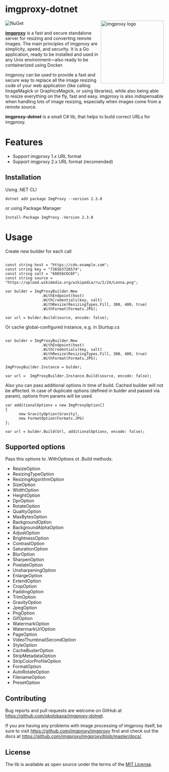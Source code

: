 # imgproxy-dotnet

<img align="right" width="200" height="200" title="imgproxy logo"
     src="https://cdn.rawgit.com/DarthSim/imgproxy/master/logo.svg">

![NuGet](https://img.shields.io/nuget/v/LambdaExpressionBuilder.svg)

**[imgproxy](https://github.com/imgproxy/imgproxy)** is a fast and secure standalone server for resizing and converting remote images. The main principles of imgproxy are simplicity, speed, and security. It is a Go application, ready to be installed and used in any Unix environment—also ready to be containerized using Docker.

imgproxy can be used to provide a fast and secure way to replace all the image resizing code of your web application (like calling ImageMagick or GraphicsMagick, or using libraries), while also being able to resize everything on the fly, fast and easy. imgproxy is also indispensable when handling lots of image resizing, especially when images come from a remote source.

**imgproxy-dotnet** is a small C# lib, that helps to build correct URLs for imgproxy.

# Features
* Support imgproxy 1.x URL format
* Support imgproxy 2.x URL format (recomended)

## Installation

Using .NET CLI

```
dotnet add package ImgProxy --version 2.3.0
```

or using Package Manager

```
Install-Package ImgProxy -Version 2.3.0
```

# Usage
Create new builder for each call
```CSharp

const string host = "https://cdn.example.com";
const string key = "736563726574";
const string salt = "68656C6C6F";
const string source = "https://upload.wikimedia.org/wikipedia/ru/2/24/Lenna.png";

var bulder = ImgProxyBuilder.New
                .WithEndpoint(host)
                .WithCredentials(key, salt)
                .WithResize(ResizingTypes.Fill, 300, 400, true)
                .WithFormat(Formats.JPG);

var url = bulder.Build(source, encode: false);                
```

Or cache global-configured instance, e.g. in Sturtup.cs   
```CSharp

var bulder = ImgProxyBuilder.New
                .WithEndpoint(host)
                .WithCredentials(key, salt)
                .WithResize(ResizingTypes.Fill, 300, 400, true)
                .WithFormat(Formats.JPG);
            
ImgProxyBuilder.Instance = bulder;
                
var url =  ImgProxyBuilder.Instance.Build(source, encode: false);         
```

Also you can pass additional options in time of build. Cached builder will not be affected. In case of duplicate options (defined in bulder and passed via param), options from params will be used.
```CSharp
var additionalOptions = new ImgProxyOption[]
{
      new GravityOption(Gravity),
      new FormatOption(Formats.JPG)
};

var url = bulder.Build(Url, additionalOptions, encode: false);            
```

## Supported options
Pass this options to .WithOptions ot .Build methods:

  * ResizeOption
  * ResizingTypeOption
  * ResizingAlgorithmOption
  * SizeOption
  * WidthOption
  * HeightOption
  * DprOption
  * RotateOption
  * QualityOption
  * MaxBytesOption
  * BackgroundOption
  * BackgroundAlphaOption
  * AdjustOption
  * BrightnessOption
  * ContrastOption
  * SaturationOption
  * BlurOption
  * SharpenOption
  * PixelateOption
  * UnsharpeningOption
  * EnlargeOption
  * ExtendOption
  * CropOption
  * PaddingOption
  * TrimOption
  * GravityOption
  * JpegOption
  * PngOption
  * GifOption
  * WatermarkOption
  * WatermarkUrlOption
  * PageOption
  * VideoThumbnailSecondOption
  * StyleOption
  * CacheBusterOption
  * StripMetadataOption
  * StripColorProfileOption
  * FormatOption
  * AutoRotateOption
  * FilenameOption
  * PresetOption
  
  ## Contributing

Bug reports and pull requests are welcome on GitHub at https://github.com/okolobaxa/imgproxy-dotnet.

If you are having any problems with image processing of imgproxy itself, be sure to visit https://github.com/imgproxy/imgproxy first and check out the docs at https://github.com/imgproxy/imgproxy/blob/master/docs/.

## License

The lib is available as open source under the terms of the [MIT License](http://opensource.org/licenses/MIT).
